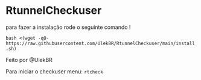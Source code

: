 # RtunnelCheckuser

para fazer a instalação rode o seguinte comando !

```bash <(wget -qO- https://raw.githubusercontent.com/UlekBR/RtunnelCheckuser/main/install.sh)```

Feito por @UlekBR

Para iniciar o checkuser menu: ```rtcheck```
